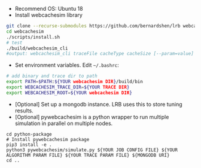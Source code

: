 * Recommend OS: Ubuntu 18
* Install webcachesim library
```bash
git clone --recurse-submodules https://github.com/bernardshen/lrb webcachesim
cd webcachesim
./scripts/install.sh
# test
./build/webcachesim_cli
#output: webcachesim_cli traceFile cacheType cacheSize [--param=value]
```
* Set environment variables. Edit `~/.bashrc`:
```bash
# add binary and trace dir to path
export PATH=$PATH:${YOUR webcachesim DIR}/build/bin
export WEBCACHESIM_TRACE_DIR=${YOUR TRACE DIR}
export WEBCACHESIM_ROOT=${YOUR webcachesim DIR}
```
* [Optional] Set up a mongodb instance. LRB uses this to store tuning results.
* [Optional] pywebcachesim is a python wrapper to run multiple simulation in parallel on multiple nodes.
```shell script
cd python-package
# Install pywebcachesim package
pip3 install -e .
python3 pywebcachesim/simulate.py ${YOUR JOB CONFIG FILE} ${YOUR ALGORITHM PARAM FILE} ${YOUR TRACE PARAM FILE} ${MONGODB URI}
cd ..
```
